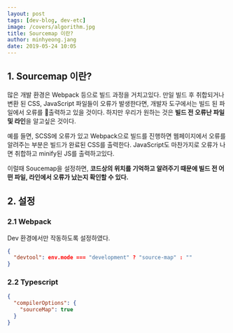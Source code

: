 ```yaml
---
layout: post
tags: [dev-blog, dev-etc]
image: /covers/algorithm.jpg
title: Sourcemap 이란?
author: minhyeong.jang
date: 2019-05-24 10:05
---
```


## 1. Sourcemap 이란?

많은 개발 환경은 Webpack 등으로 빌드 과정을 거치고있다. 만일 빌드 후 취합되거나 변환 된 CSS, JavaScript 파일들이 오류가 발생한다면, 개발자 도구에서는 빌드 된 파일에서 오류를 출력하고 있을 것이다. 하지만 우리가 원하는 것은 **빌드 전 오류난 파일 및 라인**을 알고싶은 것이다.

예를 들면, SCSS에 오류가 있고 Webpack으로 빌드를 진행하면 웹페이지에서 오류를 알려주는 부분은 빌드가 완료된 CSS를 출력한다. JavaScript도 마찬가지로 오류가 나면 취합하고 minify된 JS를 출력하고있다.

이럴때 Soucemap을 설정하면, **코드상의 위치를 기억하고 알려주기 때문에 빌드 전 어떤 파일, 라인에서 오류가 났는지 확인할 수 있다.**

## 2. 설정

### 2.1 Webpack

Dev 환경에서만 작동하도록 설정하였다.

```json
{
  "devtool": env.mode === "development" ? "source-map" : ""
}
```

### 2.2 Typescript

```json
{
  "compilerOptions": {
    "sourceMap": true
  }
}
```
